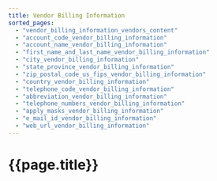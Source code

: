 ```yaml
---
title: Vendor Billing Information
sorted_pages:
  - "vendor_billing_information_vendors_content"
  - "account_code_vendor_billing_information"
  - "account_name_vendor_billing_information"
  - "first_name_and_last_name_vendor_billing_information"
  - "city_vendor_billing_information"
  - "state_province_vendor_billing_information"
  - "zip_postal_code_us_fips_vendor_billing_information"
  - "country_vendor_billing_information"
  - "telephone_code_vendor_billing_information"
  - "abbreviation_vendor_billing_information"
  - "telephone_numbers_vendor_billing_information"
  - "apply_masks_vendor_billing_information"
  - "e_mail_id_vendor_billing_information"
  - "web_url_vendor_billing_information"
---
```

# {{page.title}}

